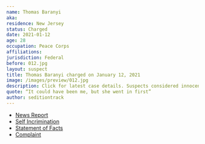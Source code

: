 ```yaml
---
name: Thomas Baranyi
aka:
residence: New Jersey
status: Charged
date: 2021-01-12
age: 28
occupation: Peace Corps
affiliations:
jurisdiction: Federal
before: 012.jpg
layout: suspect
title: Thomas Baranyi charged on January 12, 2021
image: /images/preview/012.jpg
description: Click for latest case details. Suspects considered innocent until proven guilty.
quote: “It could have been me, but she went in first”
author: seditiontrack
---
```


- [News Report](https://apnews.com/article/capitol-siege-shootings-new-jersey-c9bcea4917ebe6c07d6e2f45286c5d8a)
- [Self Incrimination](https://twitter.com/shaunking/status/1347257804244082695?s=20)
- [Statement of Facts](https://www.justice.gov/opa/page/file/1355731/download)
- [Complaint](https://www.justice.gov/opa/page/file/1356466/download)